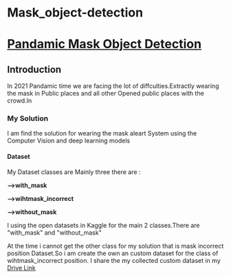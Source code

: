 # Mask_object-detection
<!DOCTYPE html>
<html>
    <h1><u>Pandamic Mask Object Detection</u></h1>
    <h2><u1>Introduction</u1></h2>
    <p>In 2021 Pandamic time we are facing the lot of diffculties.Extractly wearing the mask in Public places and all other Opened public places with the crowd.In </p>
    <h3><u2>My Solution</u2></h3>
    <p>I am find the solution for wearing the mask aleart System using the Computer Vision and deep learning models</p>
    <h4><u3>Dataset</u3></h4>
    <p>My Dataset classes are Mainly three there are :</p>
    <p><b>-->with_mask</b></p>
    <p><b>-->wihtmask_incorrect</b></p> 
    <p><b>-->without_mask</b></p>
    <p>I using  the open datasets in Kaggle for the main 2 classes.There are "with_mask" and  "without_mask"</p>
    <p>At the time i cannot get the other class for my solution that is mask incorrect position Dataset.So i am create the own an custom dataset for the class of wihtmask_incorrect position. I share the my collected custom dataset in my  <a href="https://drive.google.com/drive/folders/1zk9HYyKZD7Klu2l4pX1m03AqB6OO9ibw?usp=sharing">Drive Link</a></p>
</html>
